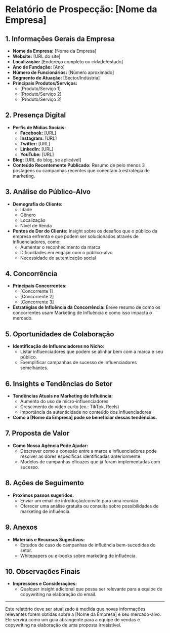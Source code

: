 # Relatório de Prospecção: [Nome da Empresa]

## 1. Informações Gerais da Empresa
- **Nome da Empresa:** [Nome da Empresa]
- **Website:** [URL do site]
- **Localização:** [Endereço completo ou cidade/estado]
- **Ano de Fundação:** [Ano]
- **Número de Funcionários:** [Número aproximado]
- **Segmento de Atuação:** [Sector/Indústria]
- **Principais Produtos/Serviços:** 
  - [Produto/Serviço 1]
  - [Produto/Serviço 2]
  - [Produto/Serviço 3]

## 2. Presença Digital
- **Perfis de Mídias Sociais:**
  - **Facebook:** [URL]
  - **Instagram:** [URL]
  - **Twitter:** [URL]
  - **LinkedIn:** [URL]
  - **YouTube:** [URL]
- **Blog:** [URL do blog, se aplicável]
- **Conteúdo Recentemente Publicado:** Resumo de pelo menos 3 postagens ou campanhas recentes que conectam à estratégia de marketing.

## 3. Análise do Público-Alvo
- **Demografia do Cliente:** 
  - Idade
  - Gênero
  - Localização
  - Nível de Renda
- **Pontos de Dor do Cliente:** Insight sobre os desafios que o público da empresa enfrenta e que podem ser solucionados através de influenciadores, como:
  - Aumentar o reconhecimento da marca
  - Dificuldades em engajar com o público-alvo
  - Necessidade de autenticação social

## 4. Concorrência
- **Principais Concorrentes:**
  - [Concorrente 1]
  - [Concorrente 2]
  - [Concorrente 3]
- **Estratégias de Influência da Concorrência:** Breve resumo de como os concorrentes usam Marketing de Influência e como isso impacta o mercado.

## 5. Oportunidades de Colaboração
- **Identificação de Influenciadores no Nicho:**
  - Listar influenciadores que podem se alinhar bem com a marca e seu público.
  - Exemplificar campanhas de sucesso de influenciadores semelhantes.

## 6. Insights e Tendências do Setor
- **Tendências Atuais no Marketing de Influência:**
  - Aumento do uso de micro-influenciadores
  - Crescimento do vídeo curto (ex.: TikTok, Reels)
  - Importância da autenticidade no conteúdo dos influenciadores
- **Como a [Nome da Empresa] pode se beneficiar dessas tendências.**

## 7. Proposta de Valor
- **Como Nossa Agência Pode Ajudar:**
  - Descrever como a conexão entre a marca e influenciadores pode resolver as dores específicas identificadas anteriormente.
  - Modelos de campanhas eficazes que já foram implementadas com sucesso.
  
## 8. Ações de Seguimento
- **Próximos passos sugeridos:** 
  - Enviar um email de introdução/convite para uma reunião.
  - Oferecer uma análise gratuita ou consulta sobre possibilidades de marketing de influência.

## 9. Anexos
- **Materiais e Recursos Sugestivos:**
  - Estudos de caso de campanhas de influência bem-sucedidas do setor.
  - Whitepapers ou e-books sobre marketing de influência.

## 10. Observações Finais
- **Impressões e Considerações:** 
  - Qualquer insight adicional que possa ser relevante para a equipe de copywriting na elaboração do email.

---

Este relatório deve ser atualizado à medida que novas informações relevantes forem obtidas sobre a [Nome da Empresa] e seu mercado-alvo. Ele servirá como um guia abrangente para a equipe de vendas e copywriting na elaboração de uma proposta irresistível.